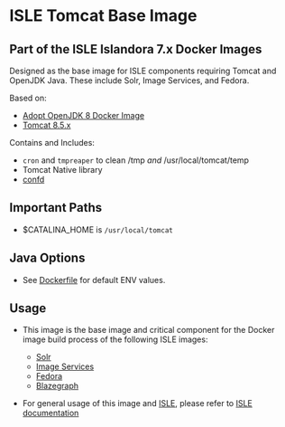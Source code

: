 # ISLE Tomcat Base Image

## Part of the ISLE Islandora 7.x Docker Images
Designed as the base image for ISLE components requiring Tomcat and OpenJDK Java. These include Solr, Image Services, and Fedora.

Based on:
* [Adopt OpenJDK 8 Docker Image](https://hub.docker.com/r/adoptopenjdk/openjdk8)
* [Tomcat 8.5.x](https://tomcat.apache.org/)

Contains and Includes:
* `cron` and `tmpreaper` to clean /tmp *and* /usr/local/tomcat/temp
* Tomcat Native library
* [confd](http://www.confd.io/)

## Important Paths
* $CATALINA_HOME is `/usr/local/tomcat`

## Java Options
* See [Dockerfile](https://github.com/Islandora-Collaboration-Group/isle-tomcat/blob/master/Dockerfile) for default ENV values.

## Usage

* This image is the base image and critical component for the Docker image build process of the following ISLE images:
  * [Solr](https://github.com/Islandora-Collaboration-Group/isle-solr)
  * [Image Services](https://github.com/Islandora-Collaboration-Group/isle-imageservices)
  * [Fedora](https://github.com/Islandora-Collaboration-Group/isle-fedora)
  * [Blazegraph](https://github.com/Islandora-Collaboration-Group/isle-blazegraph)

* For general usage of this image and [ISLE](https://github.com/Islandora-Collaboration-Group/ISLE), please refer to [ISLE documentation](https://islandora-collaboration-group.github.io/ISLE/)
